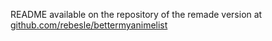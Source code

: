 README available on the repository of the remade version at [github.com/rebesle/bettermyanimelist](https://github.com/rebesle/bettermyanimelist)